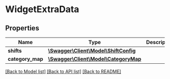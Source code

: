 # WidgetExtraData

## Properties
Name | Type | Description | Notes
------------ | ------------- | ------------- | -------------
**shifts** | [**\Swagger\Client\Model\ShiftConfig**](ShiftConfig.md) |  | [optional] 
**category_map** | [**\Swagger\Client\Model\CategoryMap**](CategoryMap.md) |  | [optional] 

[[Back to Model list]](../README.md#documentation-for-models) [[Back to API list]](../README.md#documentation-for-api-endpoints) [[Back to README]](../README.md)


